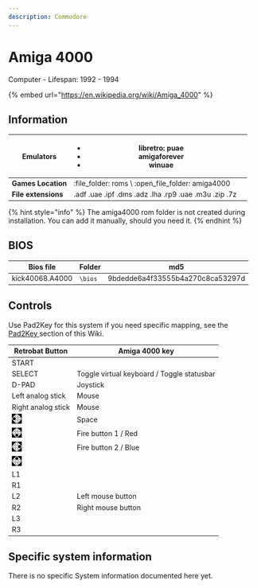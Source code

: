 ```yaml
---
description: Commodore
---
```


# Amiga 4000

Computer - Lifespan: 1992 - 1994

{% embed url="https://en.wikipedia.org/wiki/Amiga_4000" %}

## Information

| **Emulators**       | <ul><li>libretro: puae</li><li>amigaforever</li><li>winuae</li></ul> |   |
| ------------------- | -------------------------------------------------------------------- | - |
| **Games Location**  | :file\_folder: roms \ :open\_file\_folder: amiga4000                 |   |
| **File extensions** | .adf .uae .ipf .dms .adz .lha .rp9 .uae .m3u .zip .7z                |   |

{% hint style="info" %}
The amiga4000 rom folder is not created during installation. You can add it manually, should you need it.
{% endhint %}

## BIOS

| Bios file       | Folder  | md5                              |
| --------------- | ------- | -------------------------------- |
| kick40068.A4000 | `\bios` | 9bdedde6a4f33555b4a270c8ca53297d |

## Controls

Use Pad2Key for this system if you need specific mapping, see the [Pad2Key ](../../../controllers/pad2key.md)section of this Wiki.

| Retrobat Button                                       | Amiga 4000 key                             |
| ----------------------------------------------------- | ------------------------------------------ |
| START                                                 |                                            |
| SELECT                                                | Toggle virtual keyboard / Toggle statusbar |
| D-PAD                                                 | Joystick                                   |
| Left analog stick                                     | Mouse                                      |
| Right analog stick                                    | Mouse                                      |
| ![](<../../../.gitbook/assets/image (2) (1) (1).png>) | Space                                      |
| ![](<../../../.gitbook/assets/image (1) (2) (1).png>) | Fire button 1 / Red                        |
| ![](<../../../.gitbook/assets/image (4) (1).png>)     | Fire button 2 / Blue                       |
| ![](<../../../.gitbook/assets/image (3) (1) (2).png>) |                                            |
| L1                                                    |                                            |
| R1                                                    |                                            |
| L2                                                    | Left mouse button                          |
| R2                                                    | Right mouse button                         |
| L3                                                    |                                            |
| R3                                                    |                                            |

## Specific system information

There is no specific System information documented here yet.
